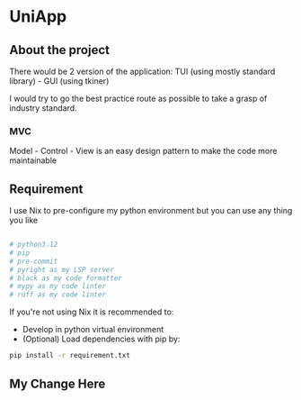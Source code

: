 # UniApp


## About the project

There would be 2 version of the application: TUI (using mostly standard library) - GUI (using tkiner)

I would try to go the best practice route as possible to take a grasp of industry standard.

### MVC

Model - Control - View is an easy design pattern to make the code more maintainable

## Requirement

I use Nix to pre-configure my python environment but you can use any thing you like
```python

# python3.12
# pip
# pre-commit
# pyright as my LSP server
# black as my code formatter
# mypy as my code linter
# ruff as my code linter

```

If you're not using Nix it is recommended to:
- Develop in python virtual environment
- (Optional) Load dependencies with pip by:

```sh
pip install -r requirement.txt
```
## My Change Here
